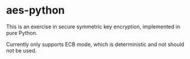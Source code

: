 # aes-python

This is an exercise in secure symmetric key encryption, implemented in pure Python.

Currently only supports ECB mode, which is deterministic and not should not be used.
